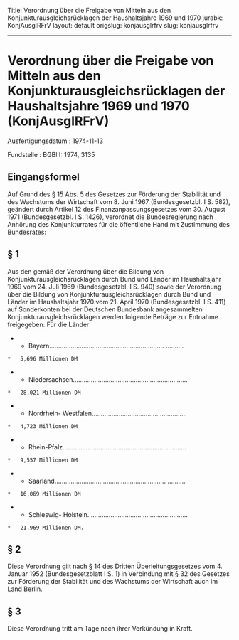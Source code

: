 Title: Verordnung über die Freigabe von Mitteln aus den Konjunkturausgleichsrücklagen
  der Haushaltsjahre 1969 und 1970
jurabk: KonjAusglRFrV
layout: default
origslug: konjausglrfrv
slug: konjausglrfrv

---

# Verordnung über die Freigabe von Mitteln aus den Konjunkturausgleichsrücklagen der Haushaltsjahre 1969 und 1970 (KonjAusglRFrV)

Ausfertigungsdatum
:   1974-11-13

Fundstelle
:   BGBl I: 1974, 3135



## Eingangsformel

Auf Grund des § 15 Abs. 5 des Gesetzes zur Förderung der Stabilität
und des Wachstums der Wirtschaft vom 8. Juni 1967 (Bundesgesetzbl. I
S. 582), geändert durch Artikel 12 des Finanzanpassungsgesetzes vom
30\. August 1971 (Bundesgesetzbl. I S. 1426), verordnet die
Bundesregierung nach Anhörung des Konjunkturrates für die öffentliche
Hand mit Zustimmung des Bundesrates:


## § 1

Aus den gemäß der Verordnung über die Bildung von
Konjunkturausgleichsrücklagen durch Bund und Länder im Haushaltsjahr
1969 vom 24. Juli 1969 (Bundesgesetzbl. I S. 940) sowie der Verordnung
über die Bildung von Konjunkturausgleichsrücklagen durch Bund und
Länder im Haushaltsjahr 1970 vom 21. April 1970 (Bundesgesetzbl. I S.
411) auf Sonderkonten bei der Deutschen Bundesbank angesammelten
Konjunkturausgleichsrücklagen werden folgende Beträge zur Entnahme
freigegeben:
Für die Länder

*    *   Bayern................................................................
        ..........

    *   5,696 Millionen DM


*    *   Niedersachsen.........................................................
        ......

    *   28,021 Millionen DM


*    *   Nordrhein-
        Westfalen.....................................................

    *   4,723 Millionen DM


*    *   Rhein-Pfalz...........................................................
        .........

    *   9,557 Millionen DM


*    *   Saarland..............................................................
        ..........

    *   16,069 Millionen DM


*    *   Schleswig-
        Holstein........................................................

    *   21,969 Millionen DM.





## § 2

Diese Verordnung gilt nach § 14 des Dritten Überleitungsgesetzes vom
4\. Januar 1952 (Bundesgesetzblatt I S. 1) in Verbindung mit § 32 des
Gesetzes zur Förderung der Stabilität und des Wachstums der Wirtschaft
auch im Land Berlin.


## § 3

Diese Verordnung tritt am Tage nach ihrer Verkündung in Kraft.

